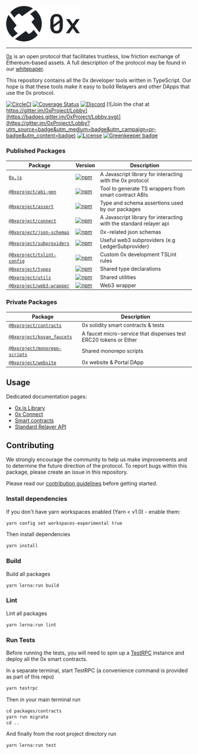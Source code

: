 <img src="https://github.com/0xProject/branding/blob/master/0x_Black_CMYK.png" width="200px" >

---

[0x][website-url] is an open protocol that facilitates trustless, low friction exchange of Ethereum-based assets. A full description of the protocol may be found in our [whitepaper][whitepaper-url].

This repository contains all the 0x developer tools written in TypeScript. Our hope is that these tools make it easy to build Relayers and other DApps that use the 0x protocol.

[website-url]: https://0xproject.com/
[whitepaper-url]: https://0xproject.com/pdfs/0x_white_paper.pdf

[![CircleCI](https://circleci.com/gh/0xProject/0x.js.svg?style=svg&circle-token=61bf7cd8c9b4e11b132089dfcffdd1be277d1e0c)](https://circleci.com/gh/0xProject/0x.js)
[![Coverage Status](https://coveralls.io/repos/github/0xProject/0x.js/badge.svg?branch=master&t=fp0cXD)](https://coveralls.io/github/0xProject/0x.js?branch=master)
[![Discord](https://img.shields.io/badge/chat-rocket.chat-yellow.svg?style=flat
)](https://chat.0xproject.com)
[![Join the chat at https://gitter.im/0xProject/Lobby](https://badges.gitter.im/0xProject/Lobby.svg)](https://gitter.im/0xProject/Lobby?utm_source=badge&utm_medium=badge&utm_campaign=pr-badge&utm_content=badge)
[![License](https://img.shields.io/badge/License-Apache%202.0-blue.svg)](https://opensource.org/licenses/Apache-2.0)
[![Greenkeeper badge](https://badges.greenkeeper.io/0xProject/0x.js.svg?token=7c22e5c72acf39d3ead8d29c5d9bb38f9096df3e643024dcedd53ab732847be1&ts=1496426342666)](https://greenkeeper.io/)

### Published Packages

| Package | Version | Description |
|---------|---------|-------------|
| [`0x.js`](/packages/0x.js) | [![npm](https://img.shields.io/npm/v/0x.js.svg)](https://www.npmjs.com/package/0x.js) | A Javascript library for interacting with the 0x protocol |
| [`@0xproject/abi-gen`](/packages/abi-gen) | [![npm](https://img.shields.io/npm/v/@0xproject/abi-gen.svg)](https://www.npmjs.com/package/@0xproject/abi-gen) | Tool to generate TS wrappers from smart contract ABIs |
| [`@0xproject/assert`](/packages/assert) | [![npm](https://img.shields.io/npm/v/@0xproject/assert.svg)](https://www.npmjs.com/package/@0xproject/assert) | Type and schema assertions used by our packages |
| [`@0xproject/connect`](/packages/connect) | [![npm](https://img.shields.io/npm/v/@0xproject/connect.svg)](https://www.npmjs.com/package/@0xproject/connect) | A Javascript library for interacting with the standard relayer api |
| [`@0xproject/json-schemas`](/packages/json-schemas) | [![npm](https://img.shields.io/npm/v/@0xproject/json-schemas.svg)](https://www.npmjs.com/package/@0xproject/json-schemas) | 0x-related json schemas |
| [`@0xproject/subproviders`](/packages/subproviders) | [![npm](https://img.shields.io/npm/v/@0xproject/subproviders.svg)](https://www.npmjs.com/package/@0xproject/subproviders) | Useful web3 subproviders (e.g LedgerSubprovider) |
| [`@0xproject/tslint-config`](/packages/tslint-config) | [![npm](https://img.shields.io/npm/v/@0xproject/tslint-config.svg)](https://www.npmjs.com/package/@0xproject/tslint-config) | Custom 0x development TSLint rules |
| [`@0xproject/types`](/packages/types) | [![npm](https://img.shields.io/npm/v/@0xproject/types.svg)](https://www.npmjs.com/package/@0xproject/types) | Shared type declarations |
| [`@0xproject/utils`](/packages/utils) | [![npm](https://img.shields.io/npm/v/@0xproject/utils.svg)](https://www.npmjs.com/package/@0xproject/utils) | Shared utilities |
| [`@0xproject/web3-wrapper`](/packages/web3-wrapper) | [![npm](https://img.shields.io/npm/v/@0xproject/web3-wrapper.svg)](https://www.npmjs.com/package/@0xproject/web3-wrapper) | Web3 wrapper |

### Private Packages

| Package | Description |
|---------|-------------|
| [`@0xproject/contracts`](/packages/contracts) | 0x solidity smart contracts & tests |
| [`@0xproject/kovan_faucets`](/packages/kovan-faucets) | A faucet micro-service that dispenses test ERC20 tokens or Ether |
| [`@0xproject/monorepo-scripts`](/packages/monorepo-scripts) | Shared monorepo scripts |
| [`@0xproject/website`](/packages/website) | 0x website & Portal DApp |

## Usage

Dedicated documentation pages:
- [0x.js Library](https://0xproject.com/docs/0xjs)
- [0x Connect](https://0xproject.com/docs/connect)
- [Smart contracts](https://0xproject.com/docs/contracts)
- [Standard Relayer API](https://github.com/0xProject/standard-relayer-api/blob/master/README.md)

## Contributing

We strongly encourage the community to help us make improvements and to determine the future direction of the protocol. To report bugs within this package, please create an issue in this repository.

Please read our [contribution guidelines](../../CONTRIBUTING.md) before getting started.

### Install dependencies

If you don't have yarn workspaces enabled (Yarn < v1.0) - enable them:
```bash
yarn config set workspaces-experimental true
```

Then install dependencies
```bash
yarn install
```

### Build

Build all packages

```bash
yarn lerna:run build
```

### Lint

Lint all packages
```bash
yarn lerna:run lint
```

### Run Tests

Before running the tests, you will need to spin up a [TestRPC](https://www.npmjs.com/package/ethereumjs-testrpc) instance and deploy all the 0x smart contracts.

In a separate terminal, start TestRPC (a convenience command is provided as part of this repo)
```bash
yarn testrpc
```

Then in your main terminal run
```
cd packages/contracts
yarn run migrate
cd ..
```

And finally from the root project directory run
```bash
yarn lerna:run test
```
